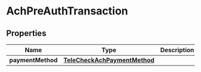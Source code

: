 
# AchPreAuthTransaction

## Properties
Name | Type | Description | Notes
------------ | ------------- | ------------- | -------------
**paymentMethod** | [**TeleCheckAchPaymentMethod**](TeleCheckAchPaymentMethod.md) |  | 



